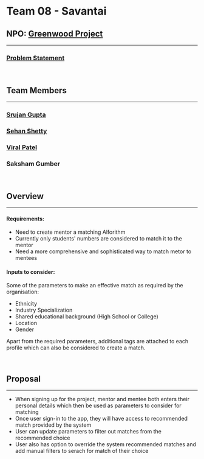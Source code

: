 # Team 08 - Savantai

## NPO: [Greenwood Project](http://greenwoodproject.org/)
----

### [Problem Statement](https://www.ohack.org/hackathon/non-profits#h.md91u6f5t17s)

<br />

## Team Members
----
### [Srujan Gupta](https://github.com/notsrujangupta)

### [Sehan Shetty](https://github.com/yttehs123)

### [Viral Patel](https://github.com/patelviralb)

### Saksham Gumber

<br />

## Overview
----
#### **Requirements:**
- Need to create mentor a matching Alforithm
- Currently only students' numbers are considered to match it to the mentor
- Need a more comprehensive and sophisticated way to match metor to mentees

#### **Inputs to consider:**
Some of the parameters to make an effective match as required by the organisation:

- Ethnicity
- Industry Specialization
- Shared educational background (High School or College)
- Location
- Gender

Apart from the required parameters, additional tags are attached to each profile which can also be considered to create a match.


<br />

## Proposal
----
- When signing up for the project, mentor and mentee both enters their personal details which then be used as parameters to consider for matching
- Once user sign-in to the app, they will have access to recommended match provided by the system
- User can update parameters to filter out matches from the recommended choice
- User also has option to override the system recommended matches and add manual filters to serach for match of their choice
